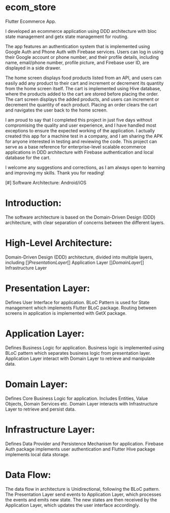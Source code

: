 # ecom_store

Flutter Ecommerce App.

I developed an ecommerce application using DDD architecture with bloc state management and getx state management for routing.

The app features an authentication system that is implemented using Google Auth and Phone Auth with Firebase services. Users can log in using their Google account or phone number, and their profile details, including name, email/phone number, profile picture, and Firebase user ID, are displayed in a side drawer.

The home screen displays food products listed from an API, and users can easily add any product to their cart and increment or decrement its quantity from the home screen itself. The cart is implemented using Hive database, where the products added to the cart are stored before placing the order. The cart screen displays the added products, and users can increment or decrement the quantity of each product. Placing an order clears the cart and navigates the user back to the home screen.

I am proud to say that I completed this project in just five days without compromising the quality and user experience, and I have handled most exceptions to ensure the expected working of the application. I actually created this app for a machine test in a company, and I am sharing the APK for anyone interested in testing and reviewing the code. This project can serve as a base reference for enterprise-level scalable ecommerce applications in DDD architecture with Firebase authentication and local database for the cart.

I welcome any suggestions and corrections, as I am always open to learning and improving my skills. Thank you for reading!

[#] Software Architecture: Android/iOS
 # Introduction:
The software architecture is based on the Domain-Driven Design (DDD) architecture, with clear separation of concerns 
between the different layers.

 # High-Level Architecture: 
Domain-Driven Design (DDD) architecture, divided into multiple layers, including 
[$] Presentation Layer
[$] Application Layer
[$] Domain Layer
[$] Infrastructure Layer

 # Presentation Layer:
Defines User Interface for application. BLoC Pattern is used for State management which implements Flutter 
BLoC package. Routing between screens in application is implemented with GetX package.

 # Application Layer:
Defines Business Logic for application. Business logic is implemented using BLoC pattern which separates business logic from presentation layer. Application Layer interact with Domain Layer to retrieve and manipulate data.

 # Domain Layer:
Defines Core Business Logic for application. Includes Entities, Value Objects, Domain Services etc. Domain Layer
interacts with Infrastructure Layer to retrieve and persist data.

 # Infrastructure Layer:
Defines Data Provider and Persistence Mechanism for application. Firebase Auth package implements user authentication and Flutter Hive package implements local data storage.

 # Data Flow:
The data flow in architecture is Unidirectional, following the BLoC pattern. The Presentation Layer send events to 
Application Layer, which processes the events and emits new state. The new states are then received by the Application 
Layer, which updates the user interface accordingly.


